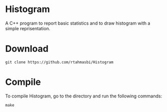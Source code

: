 
# Histogram
A C++ program to report basic statistics and to draw histogram with a simple reprisentation.


# Download
    git clone https://github.com/rtahmasbi/Histogram


# Compile
To compile Histogram, go to the directory and run the following commands:

    make
